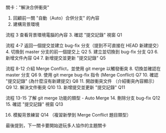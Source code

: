 關卡："解決合併衝突"

1. 回顧前一關 "自動（Auto）合併分支" 的內容
2. 建構背景環境

流程 3 查看背景環境電腦的內容
3. 確認 "提交記錄" 視窗     Q1
   
流程 4-7 返回一個提交並建立 bug-fix 分支（提到不可直接在 HEAD 新建提交）
4. 切換到 master 分支的前一個提交上  Q2
5. 建立並切換到 bug-fix 分支        Q3
6. 新增文件內容                     Q4
7. 新增提交並更新 "提交記錄"         Q5


流程 8-12 介紹 Merge Conflict，並使用 git merge 以觸發衝突
8.  切換並確認在 master 分支                     Q6
9.  使用 git merge bug-fix 指令 (Merge Conflict) Q7
10.  確認 "提交記錄" (為什麼沒有新建提交)          Q8
11.  開啟衝突文件 （介紹衝突內容顯示）             Q9
12.  解決文件衝突                                Q10
13.  新增提交並更新 "提交記錄"                    Q11


流程 13-15 了解 git merge 功能的類型 - Auto Merge
14.   刪除分支 bug-fix                     Q12
15.   確認 "提交記錄" 視窗                 Q13

16.    模擬背景練習   Q14
    （複習新學到 Merge Conflict 題目類型）

最後提到，下一關卡要開始遊玩多人協作的主題關卡